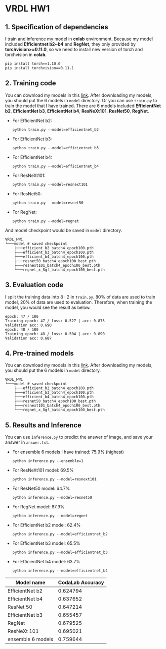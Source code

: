 # VRDL HW1

## 1. Specification of dependencies
I train and inference my model in **colab** environment. Because my model included **Efficientnet b2~b4** and **RegNet**, they only provided by **torchvision>=0.11.0**, so we need to install new version of torch and torchvision in **colab**.
```
pip install torch==1.10.0
pip install torchvision==0.11.1
```

## 2. Training code
You can download my models in this [link](https://drive.google.com/drive/folders/1PuWjKZsGxGZGvtphCiwwqMoa6b9DeZ11?usp=sharing). After downloading my models, you should put the 6 models in `model` directory.
Or you can use `train.py` to train the model that I have trained. There are 6 models included **EfficientNet b2**, **EfficientNet b3**, **EfficientNet b4**, **ResNeXt101**, **ResNet50**, **RegNet**.
* For EfficientNet b2:

    `python train.py --model=efficientnet_b2`
* For EfficientNet b3:

    `python train.py --model=efficientnet_b3`
* For EfficientNet b4:

    `python train.py --model=efficientnet_b4`
* For ResNeXt101:

    `python train.py --model=resnext101`
* For ResNet50:

    `python train.py --model=resnet50`
* For RegNet:
    
    `python train.py --model=regnet`

And model checkpoint would be saved in `model` directory.
```
VRDL_HW1
└───model # saved checkpoint
    ├───efficient_b2_batch4_epoch100.pth
    ├───efficient_b3_batch4_epoch100.pth
    ├───efficient_b4_batch4_epoch100.pth
    ├───resnet50_batch4_epoch100_best.pth
    ├───resnext101_batch4_epoch100_best.pth
    └───regnet_x_8gf_batch4_epoch100_best.pth
```

## 3. Evaluation code
I split the training data into 8 : 2 in `train.py`. 80% of data are used to train model, 20% of data are used to evaluation. Therefore, when training the model, you would see the result as below.
```
epoch: 47 / 100
Training epoch: 47 / loss: 0.527 | acc: 0.875
Validation acc: 0.690
epoch: 48 / 100
Training epoch: 48 / loss: 0.504 | acc: 0.890
Validation acc: 0.687
```

## 4. Pre-trained models
You can download my models in this [link](https://drive.google.com/drive/folders/1PuWjKZsGxGZGvtphCiwwqMoa6b9DeZ11?usp=sharing). After downloading my models, you should put the 6 models in `model` directory.
```
VRDL_HW1
└───model # saved checkpoint
    ├───efficient_b2_batch4_epoch100.pth
    ├───efficient_b3_batch4_epoch100.pth
    ├───efficient_b4_batch4_epoch100.pth
    ├───resnet50_batch4_epoch100_best.pth
    ├───resnext101_batch4_epoch100_best.pth
    └───regnet_x_8gf_batch4_epoch100_best.pth
```

## 5. Results and Inference
You can use `inference.py` to predict the answer of image, and save your answer in `answer.txt`.
* For ensemble 6 models I have trained: 75.9% (highest)

    `python inference.py --ensemble=1`

* For ResNeXt101 model: 69.5%

    `python inference.py --model=resnext101`

* For ResNet50 model: 64.7%

    `python inference.py --model=resnet50`

* For RegNet model: 67.9%

    `python inference.py --model=regnet`

* For EfficientNet b2 model: 62.4%

    `python inference.py --model=efficientnet_b2`

* For EfficientNet b3 model: 65.5%

    `python inference.py --model=efficientnet_b3`
    
* For EfficientNet b4 model: 63.7%

    `python inference.py --model=efficientnet_b4`

| Model name         | CodaLab Accuracy |
| ------------------ |------------------|
| EfficientNet b2    | 0.624794         |
| EfficientNet b4    | 0.637652         |
| ResNet 50          | 0.647214         |
| EfficientNet b3    | 0.655457         |
| RegNet             | 0.679525         |
| ResNeXt 101        | 0.695021         |
| ensemble 6 models  | 0.759644         |
